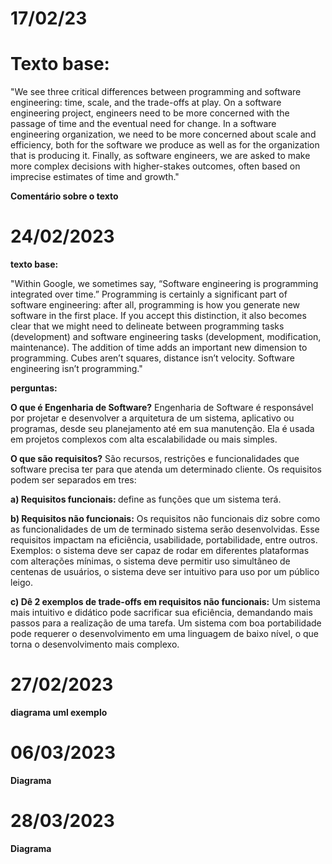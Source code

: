 # 17/02/23
<h1> Texto base: </h1> 

<p> "We see three critical differences between programming and software engineering: time, scale, and the trade-offs at play. On a software engineering project, engineers need to be more concerned with the passage of time and the eventual need for change. In a software engineering organization, we need to be more concerned about scale and efficiency, both for the software we produce as well as for the organization that is producing it. Finally, as software engineers, we are asked to make more complex decisions with higher-stakes outcomes, often based on imprecise estimates of time and growth." </p>

<b> Comentário sobre o texto</b>


# 24/02/2023
<b> texto base:</b> 

<p>"Within Google, we sometimes say, “Software engineering is programming integrated over time.” Programming is certainly a significant part of software engineering: after all, programming is how you generate new software in the first place. If you accept this distinction, it also becomes clear that we might need to delineate between programming tasks (development) and software engineering tasks (development, modification, maintenance). The addition of time adds an important new dimension to programming. Cubes aren’t squares, distance isn’t velocity. Software engineering isn’t programming." </p>

<p><b> perguntas: </b><p>
<p><b> O que é Engenharia de Software?</b>
Engenharia de Software é responsável por projetar e desenvolver a arquitetura de um sistema, aplicativo ou programas, desde seu planejamento até em sua manutenção.
Ela é usada em projetos complexos com alta escalabilidade ou mais simples. </p>


<b>O que são requisitos?</b> São recursos, restrições e funcionalidades que software precisa ter para que atenda um determinado cliente. Os requisitos podem ser separados em tres:

<b> a) Requisitos funcionais: </b> define as funções que um sistema terá.

<b> b) Requisitos não funcionais:</b> Os requisitos não funcionais diz sobre como as funcionalidades de um de terminado sistema serão desenvolvidas. Esse requisitos impactam na eficiência, usabilidade, portabilidade, entre outros. Exemplos: o sistema deve ser capaz de rodar em diferentes plataformas com alterações mínimas, o sistema deve permitir uso simultâneo de centenas de usuários, o sistema deve ser intuitivo para uso por um público leigo.

<b> c) Dê 2 exemplos de trade-offs em requisitos não funcionais:</b> Um sistema mais intuitivo e didático pode sacrificar sua eficiência, demandando mais passos para a realização de uma tarefa. Um sistema com boa portabilidade pode requerer o desenvolvimento em uma linguagem de baixo nível, o que torna o desenvolvimento mais complexo.

# 27/02/2023 
<b> diagrama uml exemplo</b>

# 06/03/2023 
<b> Diagrama </b>

# 28/03/2023
<b> Diagrama </b>




